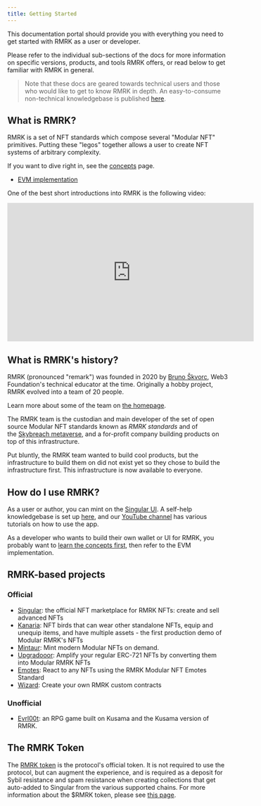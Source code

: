 ```yaml
---
title: Getting Started
---
```


This documentation portal should provide you with everything you need to get started with RMRK as a
user or developer.

Please refer to the individual sub-sections of the docs for more information on specific versions,
products, and tools RMRK offers, or read below to get familiar with RMRK in general.

> Note that these docs are geared towards technical users and those who would like to get to know
> RMRK in depth. An easy-to-consume non-technical knowledgebase is published
> [here](https://rmrk.gitbook.io/rmrk-faqs/).

## What is RMRK?

RMRK is a set of NFT standards which compose several "Modular NFT" primitives. Putting these "legos"
together allows a user to create NFT systems of arbitrary complexity.

If you want to dive right in, see the [concepts](/concepts) page.

- [EVM implementation](/evm)

One of the best short introductions into RMRK is the following video:

<iframe width="560" height="315" src="https://www.youtube.com/embed/2Qwpllwpkdg" title="YouTube video player" frameborder="0" allow="accelerometer; autoplay; clipboard-write; encrypted-media; gyroscope; picture-in-picture" allowfullscreen></iframe>

## What is RMRK's history?

RMRK (pronounced "remark") was founded in 2020 by [Bruno Škvorc](https://twitter.com/bitfalls), Web3
Foundation's technical educator at the time. Originally a hobby project, RMRK evolved into a team of
20 people.

Learn more about some of the team on [the homepage](https://rmrk.app).

The RMRK team is the custodian and main developer of the set of open source Modular NFT standards known
as _RMRK standards_ and of the [Skybreach metaverse](https://skybreach.app), and a for-profit
company building products on top of this infrastructure.

Put bluntly, the RMRK team wanted to build cool products, but the infrastructure to build them on
did not exist yet so they chose to build the infrastructure first. This infrastructure is now
available to everyone.

## How do I use RMRK?

As a user or author, you can mint on the [Singular UI](https://singular.app). A self-help
knowledgebase is set up [here](https://coda.io/@rmrk/faq), and
our [YouTube channel](https://url.rmrk.app/yt) has various tutorials on how to use the app.

As a developer who wants to build their own wallet or UI for RMRK, you probably want to
[learn the concepts first](/concepts), then refer to the EVM implementation.

## RMRK-based projects

### Official

- [Singular](https://singular.app): the official NFT marketplace for RMRK NFTs: create and sell
  advanced NFTs
- [Kanaria](https://kanaria.rmrk.app): NFT birds that can wear other standalone NFTs, equip and
  unequip items, and have multiple assets - the first production demo of Modular RMRK's NFTs
- [Mintaur](https://mintaur.app): Mint modern Modular NFTs on demand. 
- [Upgradooor](https://upgradooor.app): Amplify your regular ERC-721 NFTs by converting them into Modular RMRK NFTs
- [Emotes](https://emotes.app): React to any NFTs using the RMRK Modular NFT Emotes Standard
- [Wizard](https://wizard.rmrk.dev/): Create your own RMRK custom contracts


### Unofficial

- [Evrl00t](https://game.evrloot.com/game): an RPG game built on Kusama and the Kusama version of
  RMRK.

## The RMRK Token

The [RMRK token](https://coinmarketcap.com/currencies/rmrk/) is the protocol's official token. It is
not required to use the protocol, but can augment the experience, and is required as a deposit for
Sybil resistance and spam resistance when creating collections that get auto-added to Singular from
the various supported chains. For more information about the $RMRK token, please see
[this page](https://singular.app/tokens).
